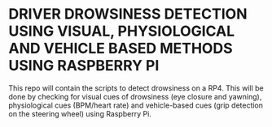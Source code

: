 # DRIVER DROWSINESS DETECTION USING VISUAL, PHYSIOLOGICAL AND VEHICLE BASED METHODS USING RASPBERRY PI
This repo will contain the scripts to detect drowsiness on a RP4. This will be done by checking for visual cues of drowsiness (eye closure and yawning), physiological cues (BPM/heart rate) and vehicle-based cues (grip detection on the steering wheel) using Raspberry Pi. 
